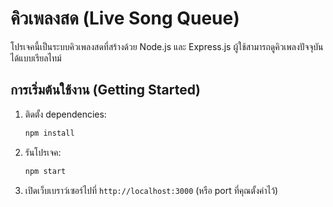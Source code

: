 # คิวเพลงสด (Live Song Queue)

โปรเจคนี้เป็นระบบคิวเพลงสดที่สร้างด้วย Node.js และ Express.js ผู้ใช้สามารถดูคิวเพลงปัจจุบันได้แบบเรียลไทม์

## การเริ่มต้นใช้งาน (Getting Started)

1. ติดตั้ง dependencies:
   ```bash
   npm install
   ```

2. รันโปรเจค:
   ```bash
   npm start
   ```

3. เปิดเว็บเบราว์เซอร์ไปที่ `http://localhost:3000` (หรือ port ที่คุณตั้งค่าไว้)
